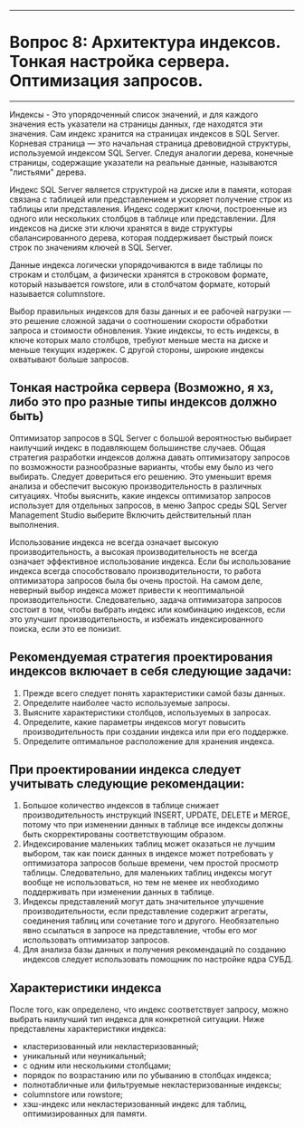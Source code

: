 ___
# Вопрос 8: Архитектура индексов. Тонкая настройка сервера. Оптимизация запросов.
___

Индексы - Это упорядоченный список значений, и для каждого значения есть указатели на страницы данных, где находятся эти значения. Сам индекс хранится на страницах индексов в SQL Server. Корневая страница — это начальная страница древовидной структуры, используемой индексом SQL Server. Следуя аналогии дерева, конечные страницы, содержащие указатели на реальные данные, называются "листьями" дерева.

Индекс SQL Server является структурой на диске или в памяти, которая связана с таблицей или представлением и ускоряет получение строк из таблицы или представления. Индекс содержит ключи, построенные из одного или нескольких столбцов в таблице или представлении. Для индексов на диске эти ключи хранятся в виде структуры сбалансированного дерева, которая поддерживает быстрый поиск строк по значениям ключей в SQL Server.

Данные индекса логически упорядочиваются в виде таблицы по строкам и столбцам, а физически хранятся в строковом формате, который называется rowstore, или в столбчатом формате, который называется columnstore.

Выбор правильных индексов для базы данных и ее рабочей нагрузки — это решение сложной задачи о соотношении скорости обработки запроса и стоимости обновления. Узкие индексы, то есть индексы, в ключе которых мало столбцов, требуют меньше места на диске и меньше текущих издержек. С другой стороны, широкие индексы охватывают больше запросов.

## Тонкая настройка сервера (Возможно, я хз, либо это про разные типы индексов должно быть)

Оптимизатор запросов в SQL Server с большой вероятностью выбирает наилучший индекс в подавляющем большинстве случаев. Общая стратегия разработки индексов должна давать оптимизатору запросов по возможности разнообразные варианты, чтобы ему было из чего выбирать. Следует довериться его решению. Это уменьшит время анализа и обеспечит высокую производительность в различных ситуациях. Чтобы выяснить, какие индексы оптимизатор запросов использует для отдельных запросов, в меню Запрос среды SQL Server Management Studio выберите Включить действительный план выполнения.

Использование индекса не всегда означает высокую производительность, а высокая производительность не всегда означает эффективное использование индекса. Если бы использование индекса всегда способствовало производительности, то работа оптимизатора запросов была бы очень простой. На самом деле, неверный выбор индекса может привести к неоптимальной производительности. Следовательно, задача оптимизатора запросов состоит в том, чтобы выбрать индекс или комбинацию индексов, если это улучшит производительность, и избежать индексированного поиска, если это ее понизит.

## Рекомендуемая стратегия проектирования индексов включает в себя следующие задачи:
1. Прежде всего следует понять характеристики самой базы данных.
2. Определите наиболее часто используемые запросы.
3. Выясните характеристики столбцов, используемых в запросах.
4. Определите, какие параметры индексов могут повысить производительность при создании индекса или при его поддержке.
5. Определите оптимальное расположение для хранения индекса.

## При проектировании индекса следует учитывать следующие рекомендации:
1. Большое количество индексов в таблице снижает производительность инструкций INSERT, UPDATE, DELETE и MERGE, потому что при изменении данных в таблице все индексы должны быть скорректированы соответствующим образом.
2. Индексирование маленьких таблиц может оказаться не лучшим выбором, так как поиск данных в индексе может потребовать у оптимизатора запросов больше времени, чем простой просмотр таблицы. Следовательно, для маленьких таблиц индексы могут вообще не использоваться, но тем не менее их необходимо поддерживать при изменении данных в таблице.
3. Индексы представлений могут дать значительное улучшение производительности, если представление содержит агрегаты, соединения таблиц или сочетание того и другого. Необязательно явно ссылаться в запросе на представление, чтобы его мог использовать оптимизатор запросов.
4. Для анализа базы данных и получения рекомендаций по созданию индексов следует использовать помощник по настройке ядра СУБД.

## Характеристики индекса
После того, как определено, что индекс соответствует запросу, можно выбрать наилучший тип индекса для конкретной ситуации. Ниже представлены характеристики индекса:
* кластеризованный или некластеризованный;
* уникальный или неуникальный;
* с одним или несколькими столбцами;
* порядок по возрастанию или по убыванию в столбцах индекса;
* полнотабличные или фильтруемые некластеризованные индексы;
* columnstore или rowstore;
* хэш-индекс или некластеризованный индекс для таблиц, оптимизированных для памяти.